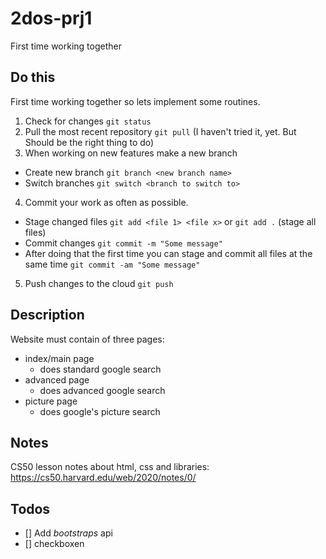 # 2dos-prj1
First time working together

## Do this 
First time working together so lets implement some routines.
1. Check for changes `git status`
2. Pull the most recent repository `git pull` (I haven't tried it, yet. But Should be the right thing to do)
3. When working on new features make a new branch 
  - Create new branch `git branch <new branch name>` 
  - Switch branches `git switch <branch to switch to>`
4. Commit your work as often as possible.
  - Stage changed files `git add <file 1> <file x>` or `git add .` (stage all files)
  - Commit changes `git commit -m "Some message"`
  - After doing that the first time you can stage and commit all files at the same time `git commit -am "Some message"`
5. Push changes to the cloud `git push`

## Description

Website must contain of three pages:
  - index/main page
    - does standard google search
  - advanced page
    - does advanced google search
  - picture page
    - does google's picture search

## Notes

CS50 lesson notes about html, css and libraries:  
https://cs50.harvard.edu/web/2020/notes/0/

## Todos
  * [] Add *bootstraps* api      
  * [] checkboxen 
